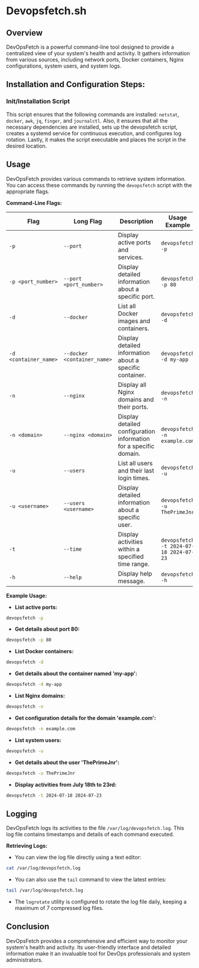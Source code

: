 # **Devopsfetch.sh**


## **Overview**

DevOpsFetch is a powerful command-line tool designed to provide a centralized view of your system's health and activity. It gathers information from various sources, including network ports, Docker containers, Nginx configurations, system users, and system logs.

## **Installation and Configuration Steps:**

###  Init/Installation Script 
This script ensures that the following commands are installed: `netstat`, `docker`, `awk`, `jq`, `finger`, and `journalctl`.
Also, it ensures that all the necessary dependencies are installed, sets up the devopsfetch script, creates a systemd service for continuous execution, and configures log rotation. 
Lastly, it makes the script executable and places the script in the desired location. 


## **Usage**

DevOpsFetch provides various commands to retrieve system information. You can access these commands by running the `devopsfetch` script with the appropriate flags.

**Command-Line Flags:**

| Flag | Long Flag | Description | Usage Example |
|---|---|---|---|
| `-p` | `--port` | Display active ports and services. | `devopsfetch -p` |
| `-p <port_number>` | `--port <port_number>` | Display detailed information about a specific port. | `devopsfetch -p 80` |
| `-d` | `--docker` | List all Docker images and containers. | `devopsfetch -d` |
| `-d <container_name>` | `--docker <container_name>` | Display detailed information about a specific container. | `devopsfetch -d my-app` |
| `-n` | `--nginx` | Display all Nginx domains and their ports. | `devopsfetch -n` |
| `-n <domain>` | `--nginx <domain>` | Display detailed configuration information for a specific domain. | `devopsfetch -n example.com` |
| `-u` | `--users` | List all users and their last login times. | `devopsfetch -u` |
| `-u <username>` | `--users <username>` | Display detailed information about a specific user. | `devopsfetch -u ThePrimeJnr` |
| `-t` | `--time` | Display activities within a specified time range. | `devopsfetch -t 2024-07-18 2024-07-23` |
| `-h` | `--help` | Display help message. | `devopsfetch -h` |

**Example Usage:**

- **List active ports:**
```bash
devopsfetch -p
```

- **Get details about port 80:**
```bash
devopsfetch -p 80
```

- **List Docker containers:**
```bash
devopsfetch -d
```

- **Get details about the container named 'my-app':**
```bash
devopsfetch -d my-app
```

- **List Nginx domains:**
```bash
devopsfetch -n
```

- **Get configuration details for the domain 'example.com':**
```bash
devopsfetch -n example.com
```

- **List system users:**
```bash
devopsfetch -u
```

- **Get details about the user 'ThePrimeJnr':**
```bash
devopsfetch -u ThePrimeJnr
```

- **Display activities from July 18th to 23rd:**
```bash
devopsfetch -t 2024-07-18 2024-07-23
```

## **Logging**

DevOpsFetch logs its activities to the file `/var/log/devopsfetch.log`. This log file contains timestamps and details of each command executed.

**Retrieving Logs:**

- You can view the log file directly using a text editor:
```bash
cat /var/log/devopsfetch.log
```

- You can also use the `tail` command to view the latest entries:
```bash
tail /var/log/devopsfetch.log
```

- The `logrotate` utility is configured to rotate the log file daily, keeping a maximum of 7 compressed log files.

## **Conclusion**

DevOpsFetch provides a comprehensive and efficient way to monitor your system's health and activity. Its user-friendly interface and detailed information make it an invaluable tool for DevOps professionals and system administrators.
